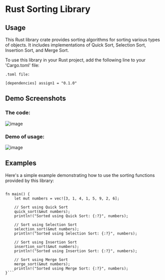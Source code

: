 # Rust Sorting Library

## Usage

This Rust library crate provides sorting algorithms for sorting various types of objects. It includes implementations of Quick Sort, Selection Sort, Insertion Sort, and Merge Sort.

To use this library in your Rust project, add the following line to your 'Cargo.toml' file:

`.toml file:`

`[dependencies]
assign1 = "0.1.0"`


## Demo Screenshots

### The code:
![image](https://github.com/Lin0Andy/BT2_Assignment1/assets/121328479/2b58f42a-fa09-4f2b-869a-a746d01bce99)
### Demo of usage:
![image](https://github.com/Lin0Andy/BT2_Assignment1/assets/121328479/44680b2f-36df-4223-9946-030c4f1285fb)


## Examples

Here's a simple example demonstrating how to use the sorting functions provided by this library:

```use sorting_library::{quick_sort, selection_sort, insertion_sort, merge_sort};

fn main() {
    let mut numbers = vec![3, 1, 4, 1, 5, 9, 2, 6];
    
    // Sort using Quick Sort
    quick_sort(&mut numbers);
    println!("Sorted using Quick Sort: {:?}", numbers);

    // Sort using Selection Sort
    selection_sort(&mut numbers);
    println!("Sorted using Selection Sort: {:?}", numbers);

    // Sort using Insertion Sort
    insertion_sort(&mut numbers);
    println!("Sorted using Insertion Sort: {:?}", numbers);

    // Sort using Merge Sort
    merge_sort(&mut numbers);
    println!("Sorted using Merge Sort: {:?}", numbers);
}```

